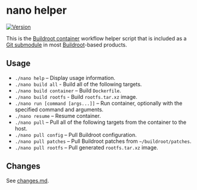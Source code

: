 nano helper
===========

[![Version][Version image]][Releases]

This is the [Buildroot container](https://github.com/Docker-nano/Buildroot) workflow helper script that is included as a [Git submodule](http://git-scm.com/book/en/v2/Git-Tools-Submodules) in most [Buildroot](https://github.com/Docker-nano/Buildroot)-based products.

Usage
-----

* `./nano help` – Display usage information.
* `./nano build all` - Build all of the following targets.
* `./nano build container` – Build `Dockerfile`.
* `./nano build rootfs` - Build `rootfs.tar.xz` image.
* `./nano run [command [args...]]` – Run container, optionally with the specified command and arguments.
* `./nano resume` – Resume container.
* `./nano pull` – Pull all of the following targets from the container to the host.
* `./nano pull config` – Pull Buildroot configuration.
* `./nano pull patches` – Pull Buildroot patches from `~/buildroot/patches`. 
* `./nano pull rootfs` – Pull generated `rootfs.tar.xz` image.

Changes
-------

See [changes.md](meta/changes.md).

  [Releases]: https://github.com/Docker-nano/nano/releases
  [Version image]: http://img.shields.io/github/tag/Docker-nano/nano.svg "Latest version"
